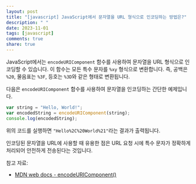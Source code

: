 ```yaml
---
layout: post
title: "[javascript] JavaScript에서 문자열을 URL 형식으로 인코딩하는 방법은?"
description: " "
date: 2023-11-01
tags: [javascript]
comments: true
share: true
---
```


JavaScript에서는 `encodeURIComponent` 함수를 사용하여 문자열을 URL 형식으로 인코딩할 수 있습니다. 이 함수는 모든 특수 문자를 `%xy` 형식으로 변환합니다. 즉, 공백은 `%20`, 물음표는 `%3F`, 등호는 `%3D`와 같은 형태로 변환됩니다.

다음은 `encodeURIComponent` 함수를 사용하여 문자열을 인코딩하는 간단한 예제입니다.

```javascript
var string = "Hello, World!";
var encodedString = encodeURIComponent(string);
console.log(encodedString);
```

위의 코드를 실행하면 `"Hello%2C%20World%21"`라는 결과가 출력됩니다. 

인코딩된 문자열을 URL에 사용할 때 유용한 점은 URL 요청 시에 특수 문자가 정확하게 처리되어 안전하게 전송된다는 것입니다.

참고 자료:
- [MDN web docs - encodeURIComponent()](https://developer.mozilla.org/ko/docs/Web/JavaScript/Reference/Global_Objects/encodeURIComponent)